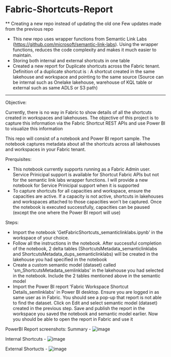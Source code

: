# Fabric-Shortcuts-Report

** Creating a new repo instead of updating the old one
Few updates made from the previous repo
- This new repo uses wrapper functions from Semantic Link Labs (https://github.com/microsoft/semantic-link-labs). Using the wrapper functions, reduces the code complexity and makes it much easier to maintain.
- Storing both internal and external shortcuts in one table
- Created a new report for Duplicate shortcuts across the Fabric tenant. Definition of a duplicate shortcut is : A shortcut created in the same lakehouse and workspace and pointing to the same source (Source can 
  be internal such as Onelake lakehouse, warehouse of KQL table or external such as same ADLS or S3 path)

****************
Objective:

Currently, there is no way in Fabric to show details of all the shortcuts created in workspaces and lakehouses. The objective of this project is to capture this information via the Fabric Shortcut REST APIs and use Power BI to visualize this information

This repo will consist of a notebook and Power BI report sample. The notebook captures metadata about all the shortcuts across all lakehouses and workspaces in your Fabric tenant. 

Prerquisites:
- This notebook currently supports running as a Fabric Admin user. Service Prinicipal support is available for Shortcut Fabric APIs but not for the semantic link labs wrapper functions. I will provide a new 
  notebook for Service Prinicipal support when it is supported
- To capture shortcuts for all capacities and workspace, ensure the capacities are active. If a capacity is not active, shortcuts in lakehouses and workspaces attached to those capacities won't be captured. Once 
  the notebook is executed successfully, capacities can be paused (except the one where the Power BI report will use)

Steps:

- Import the notebook 'GetFabricShortcuts_semanticlinklabs.ipynb' in the workspace of your choice.
- Follow all the instructions in the notebook. After successful completion of the notebook, 2 delta tables (ShortcutsMetadata_semanticlinklabs and ShortcutsMetadata_dups_semanticlinklabs) will be created in the 
  lakehouse you had specified in the notebook
- Create a custom semantic model (dataset) called 'sm_ShortcutsMetadata_semlinklabs' in the lakehouse you had selected in the notebook. Include the 2 tables mentioned above in the semantic model
- Import the Power BI report 'Fabric Workspace Shortcut Details_semlinklabs' in Power BI desktop. Ensure you are logged in as same user as in Fabric. You should see a pop-up that report is not able to find the 
  dataset. Click on Edit and select semantic model (dataset) created 
  in the previous step. Save and publish the report in the workspace you saved the notebook and semantic model earlier. Now you should be able to open the report in Fabric and use it

PowerBI Report screenshots:
Summary -
![image](https://github.com/user-attachments/assets/a31b365a-fa93-412a-8f0a-b60503979209)

Internal Shortcuts -
![image](https://github.com/user-attachments/assets/225869f8-4394-4669-8957-3ebddca47eb1)

External Shortucts -
![image](https://github.com/user-attachments/assets/21dac989-eb8e-48dd-90ae-2b75f5fcaf22)


